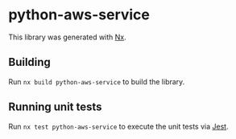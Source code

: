 # python-aws-service

This library was generated with [Nx](https://nx.dev).

## Building

Run `nx build python-aws-service` to build the library.

## Running unit tests

Run `nx test python-aws-service` to execute the unit tests via [Jest](https://jestjs.io).
